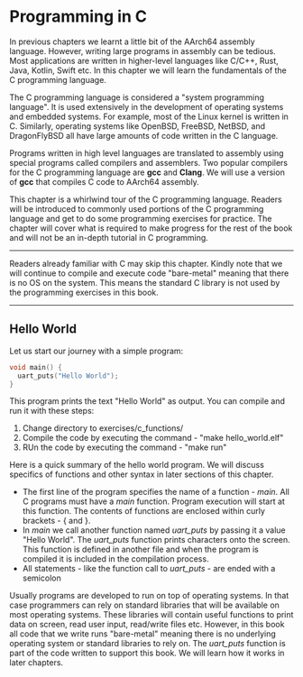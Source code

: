 # Programming in C

In previous chapters we learnt a little bit of the AArch64 assembly language. However, writing large programs in assembly can be tedious. Most applications are written in higher-level languages like C/C++, Rust, Java, Kotlin, Swift etc. In this chapter we will learn the fundamentals of the C programming language.

The C programming language is considered a "system programming language". It is used extensively in the development of operating systems and embedded systems. For example, most of the Linux kernel is written in C. Similarly, operating systems like OpenBSD, FreeBSD, NetBSD, and DragonFlyBSD all have large amounts of code written in the C language.

Programs written in high level languages are translated to assembly using special programs called compilers and assemblers. Two popular compilers for the C programming language are **gcc** and **Clang**. We will use a version of **gcc** that compiles C code to AArch64 assembly.

This chapter is a whirlwind tour of the C programming language. Readers will be introduced to commonly used portions of the C programming language and get to do some programming exercises for practice. The chapter will cover what is required to make progress for the rest of the book and will not be an in-depth tutorial in C programming.

---

Readers already familiar with C may skip this chapter. Kindly note that we will continue to compile and execute code "bare-metal" meaning that there is no OS on the system. This means the standard C library is not used by the programming exercises in this book.

---

## Hello World

Let us start our journey with a simple program:

```c
void main() {
  uart_puts("Hello World");
}
```

This program prints the text "Hello World" as output. You can compile and run it with these steps:
1. Change directory to exercises/c_functions/
1. Compile the code by executing the command - "make hello_world.elf"
1. RUn the code by executing the command - "make run"

Here is a quick summary of the hello world program. We will discuss specifics of functions and other syntax in later sections of this chapter.
- The first line of the program specifies the name of a function - *main*. All C programs must have a *main* function. Program execution will start at this function. The contents of functions are enclosed within curly brackets - { and }.
- In *main* we call another function named *uart_puts* by passing it a value "Hello World". The *uart_puts* function prints characters onto the screen. This function is defined in another file and when the program is compiled it is included in the compilation process.
- All statements - like the function call to *uart_puts* - are ended with a semicolon

Usually programs are developed to run on top of operating systems. In that case programmers can rely on standard libraries that will be available on most operating systems. These libraries will contain useful functions to print data on screen, read user input, read/write files etc. However, in this book all code that we write runs "bare-metal" meaning there is no underlying operating system or standard libraries to rely on. The *uart_puts* function is part of the code written to support this book. We will learn how it works in later chapters.  

